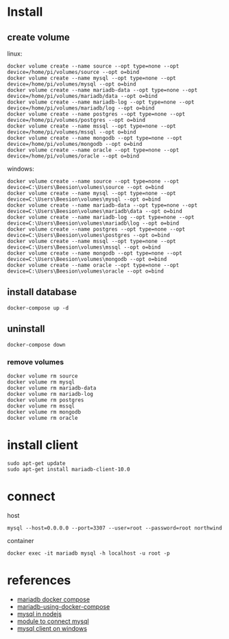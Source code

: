 

# Install
## create volume

linux:
```
docker volume create --name source --opt type=none --opt device=/home/pi/volumes/source --opt o=bind
docker volume create --name mysql --opt type=none --opt device=/home/pi/volumes/mysql --opt o=bind
docker volume create --name mariadb-data --opt type=none --opt device=/home/pi/volumes/mariadb/data --opt o=bind
docker volume create --name mariadb-log --opt type=none --opt device=/home/pi/volumes/mariadb/log --opt o=bind
docker volume create --name postgres --opt type=none --opt device=/home/pi/volumes/postgres --opt o=bind
docker volume create --name mssql --opt type=none --opt device=/home/pi/volumes/mssql --opt o=bind
docker volume create --name mongodb --opt type=none --opt device=/home/pi/volumes/mongodb --opt o=bind
docker volume create --name oracle --opt type=none --opt device=/home/pi/volumes/oracle --opt o=bind
```

windows:
```
docker volume create --name source --opt type=none --opt device=C:\Users\Beesion\volumes\source --opt o=bind
docker volume create --name mysql --opt type=none --opt device=C:\Users\Beesion\volumes\mysql --opt o=bind
docker volume create --name mariadb-data --opt type=none --opt device=C:\Users\Beesion\volumes\mariadb\data --opt o=bind
docker volume create --name mariadb-log --opt type=none --opt device=C:\Users\Beesion\volumes\mariadb\log --opt o=bind
docker volume create --name postgres --opt type=none --opt device=C:\Users\Beesion\volumes\postgres --opt o=bind
docker volume create --name mssql --opt type=none --opt device=C:\Users\Beesion\volumes\mssql --opt o=bind
docker volume create --name mongodb --opt type=none --opt device=C:\Users\Beesion\volumes\mongodb --opt o=bind
docker volume create --name oracle --opt type=none --opt device=C:\Users\Beesion\volumes\oracle --opt o=bind
```

## install database
```
docker-compose up -d
```

## uninstall
```
docker-compose down
```
### remove volumes
```
docker volume rm source
docker volume rm mysql
docker volume rm mariadb-data
docker volume rm mariadb-log
docker volume rm postgres
docker volume rm mssql
docker volume rm mongodb
docker volume rm oracle
```

# install client
```
sudo apt-get update
sudo apt-get install mariadb-client-10.0
```

# connect
host
```
mysql --host=0.0.0.0 --port=3307 --user=root --password=root northwind
```

container
```
docker exec -it mariadb mysql -h localhost -u root -p 
```

# references
- [mariadb docker compose](https://github.com/monstrenyatko/docker-rpi-mariadb)
- [mariadb-using-docker-compose](https://learntubes.com/how-to-install-mariadb-using-docker-compose)
- [mysql in nodejs](https://evertpot.com/executing-a-mysql-query-in-nodejs/)
- [module to connect mysql](https://www.npmjs.com/package/mysq)
- [mysql client on windows](https://dev.mysql.com/doc/mysql-shell/8.0/en/mysql-shell-install-windows-quick.html#:~:text=To%20install%20MySQL%20Shell%20on,steps%20in%20the%20Setup%20Wizard.)